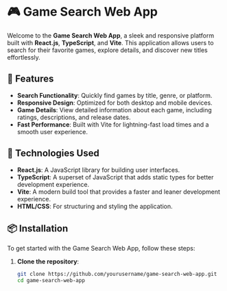 # 🎮 Game Search Web App

Welcome to the **Game Search Web App**, a sleek and responsive platform built with **React.js**, **TypeScript**, and **Vite**. This application allows users to search for their favorite games, explore details, and discover new titles effortlessly.

## 🚀 Features

- **Search Functionality**: Quickly find games by title, genre, or platform.
- **Responsive Design**: Optimized for both desktop and mobile devices.
- **Game Details**: View detailed information about each game, including ratings, descriptions, and release dates.
- **Fast Performance**: Built with Vite for lightning-fast load times and a smooth user experience.

## 🔧 Technologies Used

- **React.js**: A JavaScript library for building user interfaces.
- **TypeScript**: A superset of JavaScript that adds static types for better development experience.
- **Vite**: A modern build tool that provides a faster and leaner development experience.
- **HTML/CSS**: For structuring and styling the application.

## 📦 Installation

To get started with the Game Search Web App, follow these steps:

1. **Clone the repository**:
   ```bash
   git clone https://github.com/yourusername/game-search-web-app.git
   cd game-search-web-app
   ```
